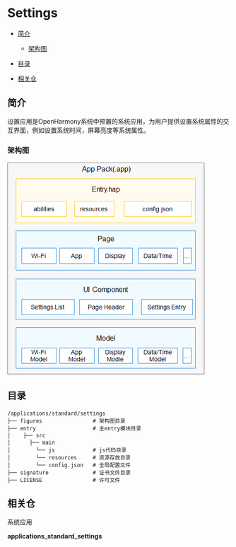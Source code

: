 # Settings<a name="ZH-CN_TOPIC_0000001103421572"></a>

-   [简介](#section11660541593)
    -   [架构图](#section48896451454)

-   [目录](#section161941989596)
-   [相关仓](#section1371113476307)

## 简介<a name="section11660541593"></a>

设置应用是OpenHarmony系统中预置的系统应用，为用户提供设置系统属性的交互界面，例如设置系统时间，屏幕亮度等系统属性。

### 架构图<a name="section48896451454"></a>

![](figures/zh-cn_image_0000001153225717.png)

## 目录<a name="section161941989596"></a>

```
/applications/standard/settings
├── figures                # 架构图目录
├── entry                  # 主entry模块目录
│    ├── src
│      ├── main
│        └── js            # js代码目录
│        └── resources     # 资源存放目录
│        └── config.json   # 全局配置文件
├── signature              # 证书文件目录
├── LICENSE                # 许可文件
```

## 相关仓<a name="section1371113476307"></a>

系统应用

**applications\_standard\_settings**

